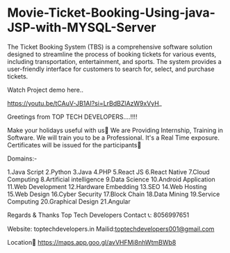 # Movie-Ticket-Booking-Using-java-JSP-with-MYSQL-Server
The Ticket Booking System (TBS) is a comprehensive software solution designed to streamline the process of booking tickets for various events, including transportation, entertainment, and sports. The system provides a user-friendly interface for customers to search for, select, and purchase tickets.

Watch Project demo here..

https://youtu.be/tCAuV-JB1AI?si=LrBdBZlAzW9xVyH_



Greetings from  TOP TECH DEVELOPERS....!!!!


Make your holidays useful with us🌟 We are Providing Internship, Training in Software. 
We will train you to be a Professional. It's a Real Time exposure. 
 Certificates will be issued for the participants🌟


Domains:-

1.Java Script
2.Python
3.Java
4.PHP
5.React JS
6.React Native
7.Cloud Computing
8.Artificial intelligence
9.Data Science
10.Android Application
11.Web Development
12.Hardware Embedding
13.SEO
14.Web Hosting
15.Web Design
16.Cyber Security
17.Block Chain
18.Data Mining
19.Service Computing
20.Graphical Design
21.Angular


Regards & Thanks
Top Tech Developers
Contact 📞: 8056997651

Website: toptechdevelopers.in
Mailid:toptechdevelopers001@gmail.com

Location📍
https://maps.app.goo.gl/avVHFMi8nhWtmBWb8
